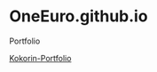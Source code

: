 # OneEuro.github.io
Portfolio

[Kokorin-Portfolio]([адрес](https://oneeuro.github.io/github/) "Portfolio")

